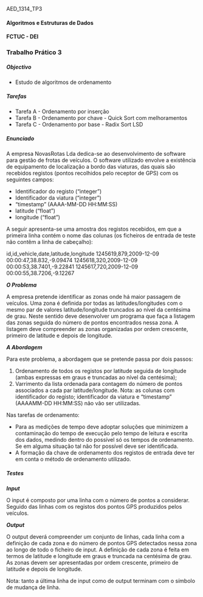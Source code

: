 AED_1314_TP3

#### Algoritmos e Estruturas de Dados
#### FCTUC - DEI

### Trabalho Prático 3

##### Objectivo
- Estudo de algoritmos de ordenamento


##### Tarefas
- Tarefa A - Ordenamento por inserção
- Tarefa B - Ordenamento por chave - Quick Sort com melhoramentos
- Tarefa C - Ordenamento por base - Radix Sort LSD


##### Enunciado
A empresa NovasRotas Lda dedica-se ao desenvolvimento de software para gestão de frotas de veículos. O software utilizado envolve a existência de equipamento de localização a bordo das viaturas, das quais são recebidos registos (pontos recolhidos pelo receptor de GPS) com os seguintes campos:
- Identificador do registo (“integer”)
- Identificador da viatura (“integer”)
- “timestamp” (AAAA-MM-DD HH:MM:SS)
- latitude (“float”)
- longitude (“float”)

A seguir apresenta-se uma amostra dos registos recebidos, em que a primeira linha contém o nome das colunas (os ficheiros de entrada de teste não contêm a linha de cabeçalho):

id,id_vehicle,date,latitude,longitude
1245619,879,2009-12-09 00:00:47,38.832,-9.09474
1245618,320,2009-12-09 00:00:53,38.7401,-9.22841
1245617,720,2009-12-09 00:00:55,38.7206,-9.12267

**_O Problema_**

A empresa pretende identificar as zonas onde há maior passagem de veículos. Uma zona é definida por todas as latitudes/longitudes com o mesmo par de valores latitude/longitude
truncados ao nível da centésima de grau.
Neste sentido deve desenvolver um programa que faça a listagem das zonas seguida do número de pontos encontrados nessa zona. A listagem deve compreender as zonas organizadas por ordem crescente, primeiro de latitude e depois de longitude.

**_A Abordagem_**

Para este problema, a abordagem que se pretende passa por dois passos:
1. Ordenamento de todos os registos por latitude seguida de longitude (ambas expressas em
graus e truncadas ao nível da centésima);
2. Varrimento da lista ordenada para contagem do número de pontos associados a cada par
latitude/longitude.
Nota: as colunas com identificador do registo; identificador da viatura e “timestamp” (AAAAMM-DD HH:MM:SS) não vão ser utilizadas.

Nas tarefas de ordenamento:
- Para as medições de tempo deve adoptar soluções que minimizem a contaminação do tempo de execução pelo tempo de leitura e escrita dos dados, medindo dentro do possível só os tempos de ordenamento. Se em alguma situação tal não for possível deve ser identificada.
- A formação da chave de ordenamento dos registos de entrada deve ter em conta o método de ordenamento utilizado.


##### Testes
**_Input_**

O input é composto por uma linha com o número de pontos a considerar. Seguido das linhas com os registos dos pontos GPS produzidos pelos veículos.

**_Output_**

O output deverá compreender um conjunto de linhas, cada linha com a definição de cada zona e do número de pontos GPS detectados nessa zona ao longo de todo o ficheiro de input.
A definição de cada zona é feita em termos de latitude e longitude em graus e truncada na centésima de grau.
As zonas devem ser apresentadas por ordem crescente, primeiro de latitude e depois de longitude.

Nota: tanto a última linha de input como de output terminam com o símbolo de mudança de
linha.
